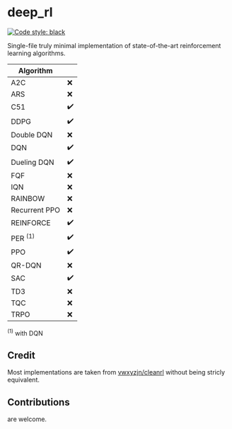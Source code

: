 # deep_rl

[![Code style: black](https://img.shields.io/badge/code%20style-black-000000.svg)](https://github.com/psf/black)

Single-file truly minimal implementation of state-of-the-art reinforcement learning algorithms.

| Algorithm          |                    |
| ------------------ | ------------------ |
| A2C                | :x:                |
| ARS                | :x:                |
| C51                | :heavy_check_mark: |
| DDPG               | :heavy_check_mark: |
| Double DQN         | :x:                |
| DQN                | :heavy_check_mark: |
| Dueling DQN        | :heavy_check_mark: |
| FQF                | :x:                |
| IQN                | :x:                |
| RAINBOW            | :x:                |
| Recurrent PPO      | :x:                |
| REINFORCE          | :heavy_check_mark: |
| PER <sup>(1)</sup> | :heavy_check_mark: |
| PPO                | :heavy_check_mark: |
| QR-DQN             | :x:                |
| SAC                | :heavy_check_mark: |
| TD3                | :x:                |
| TQC                | :x:                |
| TRPO               | :x:                |

<sup>(1)</sup> with DQN


## Credit

Most implementations are taken from [vwxyzjn/cleanrl](https://github.com/vwxyzjn/cleanrl) without being stricly equivalent.

## Contributions

are welcome.


